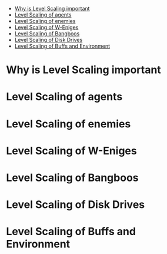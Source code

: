 <!-- TOC -->

- [Why is Level Scaling important](#why-is-level-scaling-important)
- [Level Scaling of agents](#level-scaling-of-agents)
- [Level Scaling of enemies](#level-scaling-of-enemies)
- [Level Scaling of W-Eniges](#level-scaling-of-w-eniges)
- [Level Scaling of Bangboos](#level-scaling-of-bangboos)
- [Level Scaling of Disk Drives](#level-scaling-of-disk-drives)
- [Level Scaling of Buffs and Environment](#level-scaling-of-buffs-and-environment)

<!-- /TOC -->

# Why is Level Scaling important

# Level Scaling of agents

# Level Scaling of enemies

# Level Scaling of W-Eniges

# Level Scaling of Bangboos

# Level Scaling of Disk Drives

# Level Scaling of Buffs and Environment